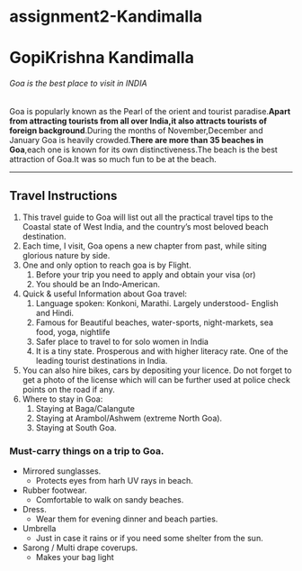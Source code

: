 # assignment2-Kandimalla
# GopiKrishna Kandimalla

###### Goa is the best place to visit in INDIA

Goa is popularly known as the Pearl of the orient and tourist paradise.**Apart from attracting tourists from all over India,it also attracts tourists of foreign background**.During the months of November,December and January Goa is heavily crowded.**There are more than 35 beaches in Goa**,each one is known for its own distinctiveness.The beach is the best attraction of Goa.It was so much fun to be at the beach.

---
## Travel Instructions

1. This travel guide to Goa will list out all the practical travel tips to the Coastal state of West India, and the country’s most beloved beach destination.
2. Each time, I visit, Goa opens a new chapter from past, while siting glorious nature by side.
3. One and only option to reach goa is by Flight.
    1. Before your trip you need to apply and obtain your visa (or)
    2. You should be an Indo-American.
4. Quick & useful Information about Goa travel:
    1. Language spoken: Konkoni, Marathi. Largely understood- English and Hindi.
    2. Famous for Beautiful beaches, water-sports, night-markets, sea food, yoga, nightlife
    3. Safer place to travel to for solo women in India
    4. It is a tiny state. Prosperous and with higher literacy rate. One of the leading tourist destinations in India.
5. You can also hire bikes, cars by depositing your licence. Do not forget to get a photo of the license which will can be further used at police check points on the road if any.
6. Where to stay in Goa:
    1. Staying at Baga/Calangute
    2. Staying at Arambol/Ashwem (extreme North Goa).
    3. Staying at South Goa.

### Must-carry things on a trip to Goa.

* Mirrored sunglasses.
    * Protects eyes from harh UV rays in beach.
* Rubber footwear.
    * Comfortable to walk on sandy beaches.
* Dress.
    * Wear them for evening dinner and beach parties.
* Umbrella
    * Just in case it rains or if you need some shelter from the sun.
* Sarong / Multi drape coverups.
    * Makes your bag light
